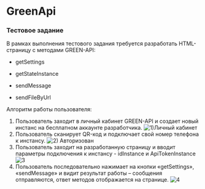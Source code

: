 # GreenApi
### Тестовое задание
В рамках выполнения тестового задания требуется разработать HTML-страницу с методами GREEN-API:

- getSettings
+ getStateInstance
* sendMessage
- sendFileByUrl

Алгоритм работы пользователя:
1. Пользователь заходит в личный кабинет GREEN-API и создает новый инстанс на
бесплатном аккаунте разработчика.
![1)Личный кабинет](https://github.com/gilmidenov/GreenApi/assets/103640731/71624d78-5a19-4132-be47-c601956136ff)
2. Пользователь сканирует QR-код и подключает свой номер телефона к инстансу.
![2) Авторизован](https://github.com/gilmidenov/GreenApi/assets/103640731/0da28237-f0bd-4eba-9e1c-b7340a566d88)
3. Пользователь заходит на разработанную страницу и вводит параметры
подключения к инстансу - idInstance и ApiTokenInstance
![3](https://github.com/gilmidenov/GreenApi/assets/103640731/1b495d10-635d-4073-b020-e66025c01b7a)
4. Пользователь последовательно нажимает на кнопки «getSettings», «sendMessage» и видит
результат работы – сообщения отправляются, ответ методов отображается на странице.
![4](https://github.com/gilmidenov/GreenApi/assets/103640731/22b64394-67bb-4626-98b1-94da0666bd1f)
